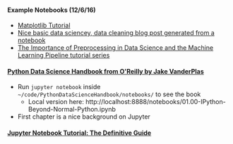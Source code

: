 #### Example Notebooks (12/6/16)
* [Matplotlib Tutorial](http://nbviewer.jupyter.org/github/jrjohansson/scientific-python-lectures/blob/master/Lecture-4-Matplotlib.ipynb)
* [Nice basic data sciencey, data cleaning blog post generated from a notebook](http://danielfrg.com/blog/2013/03/07/kaggle-bulldozers-basic-cleaning/)
* [The Importance of Preprocessing in Data Science and the Machine Learning Pipeline tutorial series](https://www.datacamp.com/community/tutorials/the-importance-of-preprocessing-in-data-science-and-the-machine-learning-pipeline-i-centering-scaling-and-k-nearest-neighbours#gs.nPFcZ2s)

#### [Python Data Science Handbook from O'Reilly by Jake VanderPlas](https://github.com/jakevdp/PythonDataScienceHandbook)
* Run `jupyter notebook` inside `~/code/PythonDataScienceHandbook/notebooks/` to see the book
  * Local version here: http://localhost:8888/notebooks/01.00-IPython-Beyond-Normal-Python.ipynb
* First chapter is a nice background on Jupyter

#### [Jupyter Notebook Tutorial: The Definitive Guide](https://www.datacamp.com/community/tutorials/tutorial-jupyter-notebook?utm_campaign=Data%2BElixir&utm_medium=email&utm_source=Data_Elixir_107#gs.JClrSzA)
